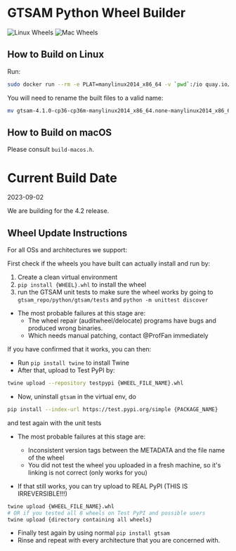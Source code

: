 # GTSAM Python Wheel Builder

![Linux Wheels](https://github.com/borglab/gtsam-manylinux-build/actions/workflows/build-new.yml/badge.svg)
![Mac Wheels](https://github.com/borglab/gtsam-manylinux-build/actions/workflows/build-mac.yml/badge.svg)

## How to Build on Linux

Run:
```bash
sudo docker run --rm -e PLAT=manylinux2014_x86_64 -v `pwd`:/io quay.io/pypa/manylinux2014_x86_64 /io/build-wheels.sh
```

You will need to rename the built files to a valid name:

```bash
mv gtsam-4.1.0-cp36-cp36m-manylinux2014_x86_64.none-manylinux2014_x86_64.whl gtsam-4.1.0-cp36-none-any.whl
```

## How to Build on macOS

Please consult `build-macos.h`.

# Current Build Date

2023-09-02

We are building for the 4.2 release.

## Wheel Update Instructions

For all OSs and architectures we support:

First check if the wheels you have built can actually install and run by:

1. Create a clean virtual environment
2. `pip install {WHEEL}.whl` to install the wheel
3. run the GTSAM unit tests to make sure the wheel works by going to `gtsam_repo/python/gtsam/tests` and `python -m unittest discover`

* The most probable failures at this stage are:
  * The wheel repair (auditwheel/delocate) programs have bugs and produced wrong binaries.
  * Which needs manual patching, contact @ProfFan immediately

If you have confirmed that it works, you can then:

* Run `pip install twine` to install Twine
* After that, upload to Test PyPI by:
```bash
twine upload --repository testpypi {WHEEL_FILE_NAME}.whl
```
* Now, uninstall `gtsam` in the virtual env, do
```bash
pip install --index-url https://test.pypi.org/simple {PACKAGE_NAME}
```
and test again with the unit tests

* The most probable failures at this stage are:
  * Inconsistent version tags between the METADATA and the file name of the wheel
  * You did not test the wheel you uploaded in a fresh machine, so it's linking is not correct (only works for you)

* If that still works, you can try upload to REAL PyPI (THIS IS IRREVERSIBLE!!!)
```bash
twine upload {WHEEL_FILE_NAME}.whl
# OR if you tested all 8 wheels on Test PyPI and possible users
twine upload {directory containing all wheels}
```
* Finally test again by using normal `pip install gtsam`
* Rinse and repeat with every architecture that you are concerned with.
